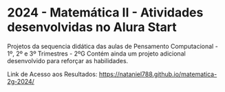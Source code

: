 # 2024 - Matemática II - Atividades desenvolvidas no Alura Start
Projetos da sequencia didática das aulas de Pensamento Computacional - 1º, 2º e 3º Trimestres - 2ºG
Contém ainda um projeto adicional desenvolvido para reforçar as habilidades.

Link de Acesso aos Resultados:
https://nataniel788.github.io/matematica-2g-2024/
